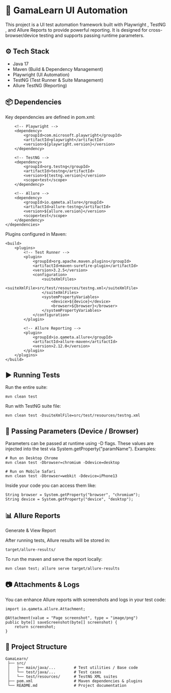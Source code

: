 # 📘 GamaLearn UI Automation

This project is a UI test automation framework built with Playwright
, TestNG
, and Allure Reports
 to provide powerful reporting.
It is designed for cross-browser/device testing and supports passing runtime parameters.


## ⚙️ Tech Stack

- Java 17
- Maven (Build & Dependency Management)
- Playwright (UI Automation)
- TestNG (Test Runner & Suite Management)
- Allure TestNG (Reporting)

## 📦 Dependencies

Key dependencies are defined in pom.xml:

``` <dependencies>
    <!-- Playwright -->
    <dependency>
        <groupId>com.microsoft.playwright</groupId>
        <artifactId>playwright</artifactId>
        <version>${playwright.version}</version>
    </dependency>

    <!-- TestNG -->
    <dependency>
        <groupId>org.testng</groupId>
        <artifactId>testng</artifactId>
        <version>${testng.version}</version>
        <scope>test</scope>
    </dependency>

    <!-- Allure -->
    <dependency>
        <groupId>io.qameta.allure</groupId>
        <artifactId>allure-testng</artifactId>
        <version>${allure.version}</version>
        <scope>test</scope>
    </dependency>
</dependencies>
```



Plugins configured in Maven:
```
<build>
    <plugins>
        <!-- Test Runner -->
        <plugin>
            <groupId>org.apache.maven.plugins</groupId>
            <artifactId>maven-surefire-plugin</artifactId>
            <version>3.2.5</version>
            <configuration>
                <suiteXmlFiles>
                    <suiteXmlFile>src/test/resources/testng.xml</suiteXmlFile>
                </suiteXmlFiles>
                <systemPropertyVariables>
                    <device>${device}</device>
                    <browser>${browser}</browser>
                </systemPropertyVariables>
            </configuration>
        </plugin>

        <!-- Allure Reporting -->
        <plugin>
            <groupId>io.qameta.allure</groupId>
            <artifactId>allure-maven</artifactId>
            <version>2.12.0</version>
        </plugin>
    </plugins>
</build>
```

## ▶️ Running Tests

Run the entire suite:
```
mvn clean test
```
Run with TestNG suite file:
```
mvn clean test -DsuiteXmlFile=src/test/resources/testng.xml
```

## 🧩 Passing Parameters (Device / Browser)

Parameters can be passed at runtime using -D flags. These values are injected into the test via System.getProperty("paramName").
Examples:
```
# Run on Desktop Chrome
mvn clean test -Dbrowser=chromium -Ddevice=desktop

# Run on Mobile Safari
mvn clean test -Dbrowser=webkit -Ddevice=iPhone13
```

Inside your code you can access them like:
```
String browser = System.getProperty("browser", "chromium");
String device = System.getProperty("device", "desktop");
```

## 📊 Allure Reports
Generate & View Report

After running tests, Allure results will be stored in:
```
target/allure-results/
```

To run the maven and serve the report locally:
```
mvn clean test; allure serve target/allure-results
```

## 📷 Attachments & Logs

You can enhance Allure reports with screenshots and logs in your test code:
```
import io.qameta.allure.Attachment;

@Attachment(value = "Page screenshot", type = "image/png")
public byte[] saveScreenshot(byte[] screenshot) {
    return screenshot;
}
```

## 📁 Project Structure
```
GamaLearn/
 ├── src/
 │   ├── main/java/...        # Test utilities / Base code
 │   └── test/java/...        # Test cases
 │   └── test/resources/      # TestNG XML suites
 ├── pom.xml                  # Maven dependencies & plugins
 └── README.md                # Project documentation
```
